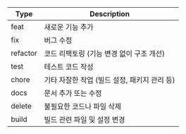 | Type     | Description                           |
|----------|---------------------------------------|
| feat     | 새로운 기능 추가                     |
| fix      | 버그 수정                             |
| refactor | 코드 리팩토링 (기능 변경 없이 구조 개선) |
| test     | 테스트 코드 작성                     |
| chore    | 기타 자잘한 작업 (빌드 설정, 패키지 관리 등) |
| docs     | 문서 추가 또는 수정                  |
| delete   | 불필요한 코드나 파일 삭제            |
| build    | 빌드 관련 파일 및 설정 변경         |

